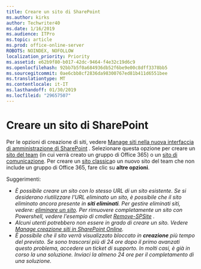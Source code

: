 ```yaml
---
title: Creare un sito di SharePoint
ms.author: kirks
author: Techwriter40
ms.date: 1/16/2019
ms.audience: ITPro
ms.topic: article
ms.prod: office-online-server
ROBOTS: NOINDEX, NOFOLLOW
localization_priority: Priority
ms.assetid: e62b9f80-b017-42dc-9464-f4e32c19d6c9
ms.openlocfilehash: 92bb7b5f0a684936db52f6be9e00c8dff3378bb5
ms.sourcegitcommit: 0ae6cbb8cf2836da98300767ed81b411d6551bee
ms.translationtype: MT
ms.contentlocale: it-IT
ms.lasthandoff: 01/30/2019
ms.locfileid: "29657507"
---
```

# <a name="create-a-sharepoint-site"></a>Creare un sito di SharePoint

Per le opzioni di creazione di siti, vedere [Manage siti nella nuova interfaccia di amministrazione di SharePoint](https://docs.microsoft.com/sharepoint/manage-site-creation ) . Selezionare questa opzione per creare un [sito del team](https://support.office.com/article/create-a-team-site-in-sharepoint-ef10c1e7-15f3-42a3-98aa-b5972711777d?ui=en-US&amp;rs=en-US&amp;ad=US) (in cui verrà creato un gruppo di Office 365) o un [sito di comunicazione](https://support.office.com/article/7fb44b20-a72f-4d2c-9173-fc8f59ba50eb). Per creare un [sito classica](https://docs.microsoft.com/sharepoint/manage-sites-in-new-admin-center#create-a-site)o un nuovo sito del team che non include un gruppo di Office 365, fare clic su **altre opzioni**. 
  
Suggerimenti:
- *È possibile creare un sito con lo stesso URL di un sito esistente. Se si desiderano riutilizzare l'URL eliminato un sito, è possibile che il sito eliminato ancora presente in **siti eliminati**. Per gestire eliminati siti, vedere: [eliminare un sito](https://docs.microsoft.com/sharepoint/manage-sites-in-new-admin-center#delete-a-site). Per rimuovere completamente un sito con Powershell, vedere l'esempio di cmdlet [Remove-SPSite](https://docs.microsoft.com/sharepoint/manage-sites-in-new-admin-center#delete-a-site) .*
- *Alcuni utenti potrebbero non essere in grado di creare un sito. Vedere [Manage creazione siti in SharePoint Online](https://docs.microsoft.com/sharepoint/manage-site-creation).*
- *È possibile che il sito verrà visualizzato bloccato in **creazione** più tempo del previsto. Se sono trascorsi più di 24 ore dopo il primo avanzati questo problema, accedere un ticket di supporto. In molti casi, è già in corso la una soluzione. Inviaci la almeno 24 ore per il completamento di una soluzione.*
